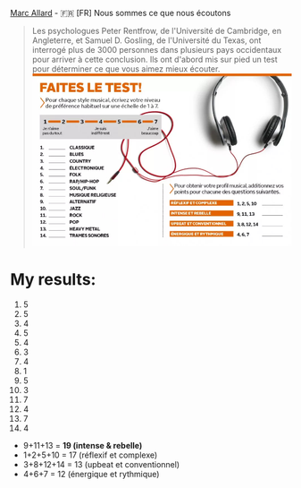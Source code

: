 [Marc Allard](https://www.lesoleil.com/chroniques/marc-allard/nous-sommes-ce-que-nous-ecoutons-d94815457194e1d6b1c9817df03fa1f6) - :fr: [FR] Nous sommes ce que nous écoutons

> Les psychologues Peter Rentfrow, de l'Université de Cambridge, en Angleterre, et Samuel D. Gosling, de l'Université du Texas, ont interrogé plus de 3000 personnes dans plusieurs pays occidentaux pour arriver à cette conclusion. 
> Ils ont d'abord mis sur pied un test pour déterminer ce que vous aimez mieux écouter.
![test écoute musicale](personality-musical-taste.jpg)

# My results:

1. 5
2. 5
3. 4
4. 5
5. 4
6. 3
7. 4
8. 1
9. 5
10. 3
11. 7
12. 4
13. 7
14. 4

* 9+11+13 = **19 (intense & rebelle)** 
* 1+2+5+10 = 17 (réflexif et complexe)
* 3+8+12+14 = 13 (upbeat et conventionnel)
* 4+6+7 = 12 (énergique et rythmique)
